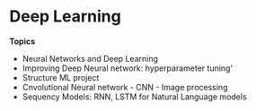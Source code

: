 # Deep Learning

**Topics**
- Neural Networks and Deep Learning
- Improving Deep Neural network: hyperparameter tuning'
- Structure ML project
- Cnvolutional Neural network - CNN - Image processing
- Sequency Models: RNN, LSTM for Natural Language models 
